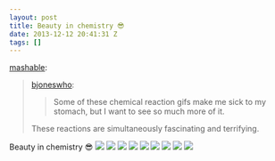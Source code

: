 ```yaml
---
layout: post
title: Beauty in chemistry 😎
date: 2013-12-12 20:41:31 Z
tags: []
---
```

[mashable](http://mashable.tumblr.com/post/69800532643/bjoneswho-some-of-these-chemical-reaction-gifs):

> [bjoneswho](http://bjoneswho.tumblr.com/post/69752127521):
> 
> > Some of these chemical reaction gifs make me sick to my stomach, but I want to see so much more of it.
> 
> These reactions are simultaneously fascinating and terrifying.

Beauty in chemistry 😎
![](/media/2013/12/69812418320_0.gif)
![](/media/2013/12/69812418320_1.gif)
![](/media/2013/12/69812418320_2.gif)
![](/media/2013/12/69812418320_3.gif)
![](/media/2013/12/69812418320_4.gif)
![](/media/2013/12/69812418320_5.gif)
![](/media/2013/12/69812418320_6.gif)
![](/media/2013/12/69812418320_7.gif)
![](/media/2013/12/69812418320_8.gif)
